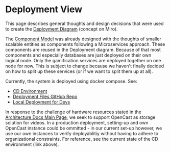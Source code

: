 # Deployment View

This page describes general thoughts and design decisions that were used to create the [Deployment Diagram](https://miro.com/app/board/o9J_ldsCOKg=/?moveToWidget=3074457352127621741&cot=12) (concept on Miro).

The [Component Model](./Application-Architecture--Implementation-View) was already designed with the thoughts of smaller scalable entities as components following a Microservices approach. These components are reused in the Deployment diagram. Because of that most components and especially databases are just deployed on their own logical node. Only the gamification services are deployed together on one node for now. This is subject to change because we haven't finally decided on how to split up these services (or if we want to split them up at all).

Currently, the system is deployed using docker compose. See: 
* [CD Environment](./DevOps--Production-Environment-(CD))
* [Deployment Files GitHub Repo](https://github.com/IT-REX-Platform/Backend-Deploy)
* [Local Deployment for Devs](./Development--How-to-start-a-backend-service)

In response to the challenge of hardware resources stated in the [Architecture Docs Main Page](./Architecture-Documentation), we seek to support OpenCast as storage solution for videos. In a production deployment, setting-up and own OpenCast instance could be ommitted - in our current set-up however, we use our own instances to verify deployablitiy without having to adhere to organizational constraints. For reference, see the current state of the CD environment (link above).
